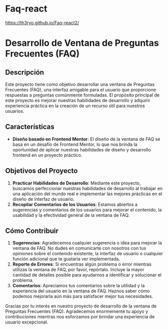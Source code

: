 # Faq-react

https://th3ryo.github.io/Faq-react2/

# Desarrollo de Ventana de Preguntas Frecuentes (FAQ)

## Descripción
Este proyecto tiene como objetivo desarrollar una ventana de Preguntas Frecuentes (FAQ), una interfaz amigable para el usuario que proporcione respuestas a preguntas comúnmente formuladas. El propósito principal de este proyecto es mejorar nuestras habilidades de desarrollo y adquirir experiencia práctica en la creación de un recurso útil para nuestros usuarios.

## Características

- **Diseño basado en Frontend Mentor**: El diseño de la ventana de FAQ se basa en un desafío de Frontend Mentor, lo que nos brinda la oportunidad de aplicar nuestras habilidades de diseño y desarrollo frontend en un proyecto práctico.

## Objetivos del Proyecto
1. **Practicar Habilidades de Desarrollo**: Mediante este proyecto, buscamos perfeccionar nuestras habilidades de desarrollo al trabajar en una aplicación del mundo real e implementar las mejores prácticas en el diseño de interfaz de usuario.
2. **Recopilar Comentarios de los Usuarios**: Estamos abiertos a sugerencias y comentarios de los usuarios para mejorar el contenido, la usabilidad y la efectividad general de la ventana de FAQ.

## Cómo Contribuir
1. **Sugerencias**: Agradecemos cualquier sugerencia o idea para mejorar la ventana de FAQ. No dudes en comunicarte con nosotros con tus opiniones sobre el contenido existente, la interfaz de usuario o cualquier función adicional que te gustaría ver implementada.
2. **Reporte de Errores**: Si encuentras algún problema o error mientras utilizas la ventana de FAQ, por favor, repórtalo. Incluye la mayor cantidad de detalles posible para ayudarnos a identificar y solucionar el problema.
3. **Comentarios**: Apreciamos tus comentarios sobre la utilidad y la experiencia del usuario en la ventana de FAQ. Haznos saber cómo podemos mejorarla aún más para satisfacer mejor tus necesidades.

Gracias por tu interés en nuestro proyecto de desarrollo de la ventana de Preguntas Frecuentes (FAQ). Agradecemos enormemente tu apoyo y contribuciones mientras nos esforzamos por brindar una experiencia de usuario excepcional.
